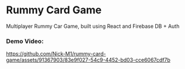 # Rummy Card Game

Multiplayer Rummy Car Game, built using React and Firebase DB + Auth

### Demo Video:
https://github.com/Nick-M1/rummy-card-game/assets/91367903/83e9f027-54c9-4452-bd03-cce6067cdf7b